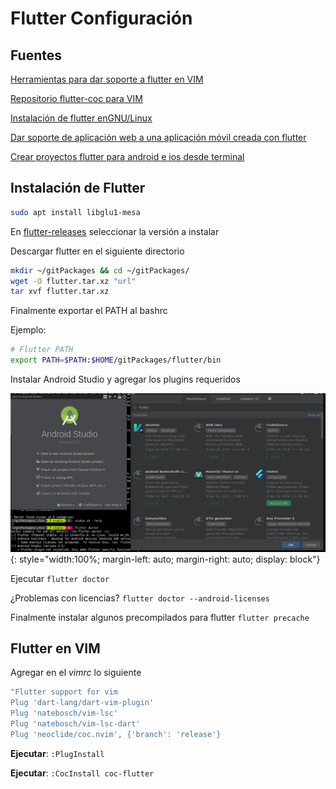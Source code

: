 # Flutter Configuración

## Fuentes

[Herramientas para dar soporte a flutter en VIM](https://dev.to/tavanarad/vim-as-a-flutter-ide-4p16)

[Repositorio flutter-coc para VIM](https://github.com/iamcco/coc-flutter)

[Instalación de flutter enGNU/Linux](https://flutter-es.io/docs/get-started/install/linux)

[Dar soporte de aplicación web a una aplicación móvil creada con flutter](https://flutter.dev/docs/get-started/web)

[Crear proyectos flutter para android e ios desde terminal](https://medium.com/codespace69/how-to-create-a-new-project-in-flutter-8fcfe01e8800)

## Instalación de Flutter

```bash
sudo apt install libglu1-mesa
```
En [flutter-releases](https://flutter-es.io/docs/development/tools/sdk/releases?tab=linux)
seleccionar la versión a instalar

Descargar flutter en el siguiente directorio

```bash
mkdir ~/gitPackages && cd ~/gitPackages/
wget -O flutter.tar.xz "url"
tar xvf flutter.tar.xz
```

Finalmente exportar el PATH al bashrc

Ejemplo:

```bash
# Flutter PATH 
export PATH=$PATH:$HOME/gitPackages/flutter/bin
```

Instalar Android Studio y agregar los plugins requeridos

![install plugin flutter en android studio](./flutter-restart-ide.png){: style="width:100%; margin-left: auto; margin-right: auto; display: block"}

Ejecutar `flutter doctor`

¿Problemas con licencias? `flutter doctor --android-licenses`

Finalmente instalar algunos precompilados para flutter `flutter precache`

##  Flutter en VIM 

Agregar en el *vimrc* lo siguiente

```bash
"Flutter support for vim
Plug 'dart-lang/dart-vim-plugin'
Plug 'natebosch/vim-lsc'
Plug 'natebosch/vim-lsc-dart'
Plug 'neoclide/coc.nvim', {'branch': 'release'}
```

**Ejecutar**: `:PlugInstall`

**Ejecutar**: `:CocInstall coc-flutter`




